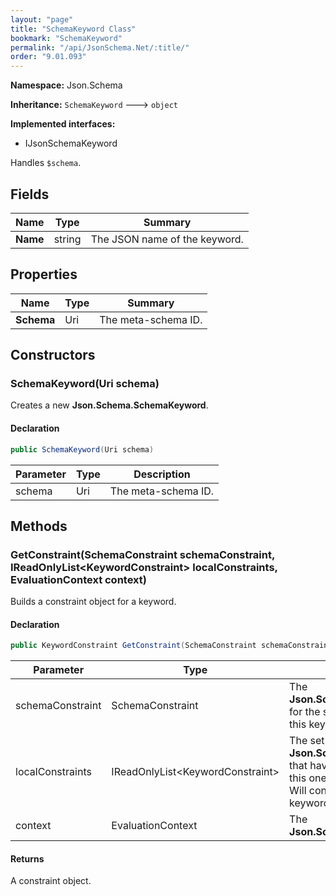 ```yaml
---
layout: "page"
title: "SchemaKeyword Class"
bookmark: "SchemaKeyword"
permalink: "/api/JsonSchema.Net/:title/"
order: "9.01.093"
---
```

**Namespace:** Json.Schema

**Inheritance:**
`SchemaKeyword`
 🡒 
`object`

**Implemented interfaces:**

- IJsonSchemaKeyword

Handles `$schema`.

## Fields

| Name | Type | Summary |
|---|---|---|
| **Name** | string | The JSON name of the keyword. |

## Properties

| Name | Type | Summary |
|---|---|---|
| **Schema** | Uri | The meta-schema ID. |

## Constructors

### SchemaKeyword(Uri schema)

Creates a new **Json.Schema.SchemaKeyword**.

#### Declaration

```c#
public SchemaKeyword(Uri schema)
```

| Parameter | Type | Description |
|---|---|---|
| schema | Uri | The meta-schema ID. |


## Methods

### GetConstraint(SchemaConstraint schemaConstraint, IReadOnlyList\<KeywordConstraint\> localConstraints, EvaluationContext context)

Builds a constraint object for a keyword.

#### Declaration

```c#
public KeywordConstraint GetConstraint(SchemaConstraint schemaConstraint, IReadOnlyList<KeywordConstraint> localConstraints, EvaluationContext context)
```

| Parameter | Type | Description |
|---|---|---|
| schemaConstraint | SchemaConstraint | The **Json.Schema.SchemaConstraint** for the schema object that houses this keyword. |
| localConstraints | IReadOnlyList\<KeywordConstraint\> | The set of other **Json.Schema.KeywordConstraint**s that have been processed prior to this one.<br>Will contain the constraints for keyword dependencies. |
| context | EvaluationContext | The **Json.Schema.EvaluationContext**. |


#### Returns

A constraint object.

